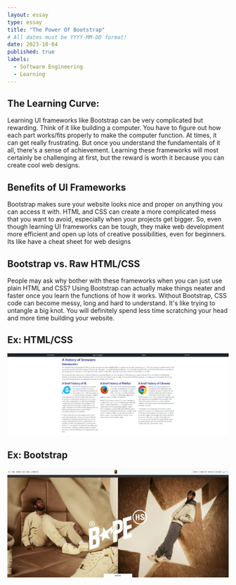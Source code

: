 ```yaml
---
layout: essay
type: essay
title: "The Power Of Bootstrap"
# All dates must be YYYY-MM-DD format!
date: 2023-10-04
published: true
labels:
  - Software Engineering
  - Learning
---
```



## The Learning Curve:
Learning UI frameworks like Bootstrap can be very complicated but rewarding. Think of it like building a computer. You have to figure out how each part works/fits properly to make the computer function. At times, it can get really frustrating. But once you understand the fundamentals of it all, there's a sense of achievement.  Learning these frameworks will most certainly be challenging at first, but the reward is worth it because you can create cool web designs.

## Benefits of UI Frameworks
Bootstrap makes sure your website looks nice and proper on anything you can access it with. HTML and CSS can create a more complicated mess that you want to avoid, especially when your projects get bigger. So, even though learning UI frameworks can be tough, they make web development more efficient and open up lots of creative possibilities, even for beginners. Its like have a cheat sheet for web designs

## Bootstrap vs. Raw HTML/CSS
People may ask why bother with these frameworks when you can just use plain HTML and CSS? Using Bootstrap can actually make things neater and faster once you learn the functions of how it works. Without Bootstrap, CSS code can become messy, long and hard to understand. It's like trying to untangle a big knot. You will definitely spend less time scratching your head and more time building your website. 



## Ex: HTML/CSS
<img width="1000px" src="../img/My Browser History.png" class="img-thumbnail" >

## Ex: Bootstrap
<img width="1000px" src="../img/Mine 1.png" class="img-thumbnail" >







